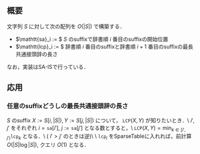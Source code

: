 ## 概要
文字列 $S$ に対して次の配列を $O(|S|)$ で構築する．
  - $\mathtt{sa}_i := $ $S$ のsuffixで辞書順 $i$ 番目のsuffixの開始位置
  - $\mathtt{lcp}_i := $ 辞書順 $i$ 番目のsuffixと辞書順 $i+1$ 番目のsuffixの最長共通接頭辞の長さ

なお，実装はSA-ISで行っている．

## 応用
### 任意のsuffixどうしの最長共通接頭辞の長さ
$S$ のsuffix $X:=S[i,|S|), Y:=S[j,|S|)$ について， $\mathtt{LCP}(X, Y)$ が知りたいとき．\\
$i', j'$ をそれぞれ $i = \mathtt{sa}[i']$, $j := \mathtt{sa}[j']$ となる数とすると，\\
$\mathtt{LCP}(X, Y) = \min_{k\in[i',j')}{\mathtt{lcp}_k}$ となる．\\
( $i'>j'$ のときは逆)\\
\\
$\mathtt{lcp}_i$ をSparseTableに入れれば，前計算 $O(|S|\log |S|)$, クエリ $O(1)$ となる．
